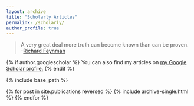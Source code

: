 ```yaml
---
layout: archive
title: "Scholarly Articles"
permalink: /scholarly/
author_profile: true
---
```

>A very great deal more truth can become known than can be proven.
> -[Richard Feynman](https://en.wikiquote.org/wiki/Richard_Feynman)


{% if author.googlescholar %}
  You can also find my articles on <u><a href="{{author.googlescholar}}">my Google Scholar profile</a>.</u>
{% endif %}

{% include base_path %}

{% for post in site.publications reversed %}
  {% include archive-single.html %}
{% endfor %}
